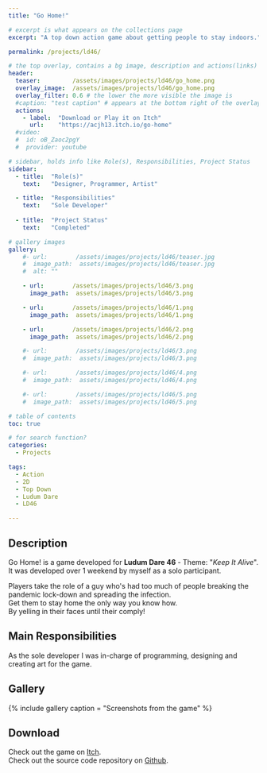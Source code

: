 ```yaml
---
title: "Go Home!"

# excerpt is what appears on the collections page
excerpt: "A top down action game about getting people to stay indoors."

permalink: /projects/ld46/

# the top overlay, contains a bg image, description and actions(links)
header:
  teaser:         /assets/images/projects/ld46/go_home.png
  overlay_image:  /assets/images/projects/ld46/go_home.png
  overlay_filter: 0.6 # the lower the more visible the image is
  #caption: "test caption" # appears at the bottom right of the overlay
  actions:
    - label:  "Download or Play it on Itch"
      url:    "https://acjh13.itch.io/go-home"
  #video:
  #  id: oB_Zaoc2pgY
  #  provider: youtube

# sidebar, holds info like Role(s), Responsibilities, Project Status
sidebar:
  - title:  "Role(s)"
    text:   "Designer, Programmer, Artist"

  - title:  "Responsibilities"
    text:   "Sole Developer"
    
  - title:  "Project Status"
    text:   "Completed"

# gallery images
gallery:
    #- url:        /assets/images/projects/ld46/teaser.jpg
    #  image_path:  assets/images/projects/ld46/teaser.jpg
    #  alt: ""

    - url:        /assets/images/projects/ld46/3.png
      image_path:  assets/images/projects/ld46/3.png

    - url:        /assets/images/projects/ld46/1.png
      image_path:  assets/images/projects/ld46/1.png

    - url:        /assets/images/projects/ld46/2.png
      image_path:  assets/images/projects/ld46/2.png

    #- url:        /assets/images/projects/ld46/3.png
    #  image_path:  assets/images/projects/ld46/3.png

    #- url:        /assets/images/projects/ld46/4.png
    #  image_path:  assets/images/projects/ld46/4.png

    #- url:        /assets/images/projects/ld46/5.png
    #  image_path:  assets/images/projects/ld46/5.png

# table of contents
toc: true

# for search function?
categories:
  - Projects

tags:
  - Action
  - 2D
  - Top Down
  - Ludum Dare
  - LD46

---
```


## Description

Go Home! is a game developed for **Ludum Dare 46** - Theme: "*Keep It Alive*".  
It was developed over 1 weekend by myself as a solo participant.  

Players take the role of a guy who's had too much of people breaking the pandemic lock-down and spreading the infection.  
Get them to stay home the only way you know how.  
By yelling in their faces until their comply!

## Main Responsibilities

As the sole developer I was in-charge of programming, designing and creating art for the game. 

## Gallery

{% include gallery caption = "Screenshots from the game" %}

## Download

Check out the game on [Itch](https://acjh13.itch.io/go-home).  
Check out the source code repository on [Github](https://github.com/acjh13/LD46).
